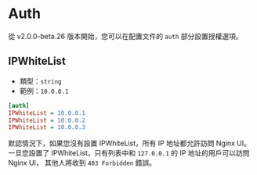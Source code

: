 # Auth
從 v2.0.0-beta.26 版本開始，您可以在配置文件的 `auth` 部分設置授權選項。

## IPWhiteList
- 類型：`string`
- 範例：`10.0.0.1`

```ini
[auth]
IPWhiteList = 10.0.0.1
IPWhiteList = 10.0.0.2
IPWhiteList = 10.0.0.3
```

默認情況下，如果您沒有設置 IPWhiteList，所有 IP 地址都允許訪問 Nginx UI。
一旦您設置了 IPWhiteList，只有列表中和 `127.0.0.1` 的 IP 地址的用戶可以訪問 Nginx UI，
其他人將收到 `403 Forbidden` 錯誤。
